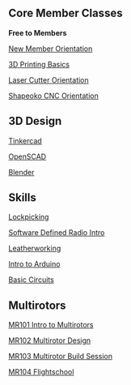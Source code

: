 Core Member Classes
-------------------

**Free to Members**

[New Member Orientation](New_Member_Orientation "wikilink")

[3D Printing Basics](3D_Printing_Basics "wikilink")

[Laser Cutter Orientation](Laser_Cutter_Orientation "wikilink")

[Shapeoko CNC Orientation](Shapeoko_CNC_Orientation "wikilink")

3D Design
---------

[Tinkercad](Tinkercad "wikilink")

[OpenSCAD](OpenSCAD "wikilink")

[Blender](Blender "wikilink")

Skills
------

[Lockpicking](Lockpicking "wikilink")

[Software Defined Radio Intro](Software_Defined_Radio_Intro "wikilink")

[Leatherworking](Leatherworking "wikilink")

[Intro to Arduino](Intro_to_Arduino "wikilink")

[Basic Circuits](Basic_Circuits "wikilink")

Multirotors
-----------

[MR101 Intro to Multirotors](MR101_Intro_to_Multirotors "wikilink")

[MR102 Multirotor Design](MR102_Multirotor_Design "wikilink")

[MR103 Multirotor Build Session](MR103_Multirotor_Build_Session "wikilink")

[MR104 Flightschool](MR104_Flightschool "wikilink")
